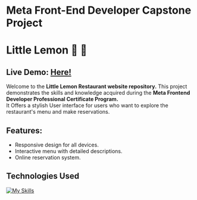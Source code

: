 # Meta Front-End Developer Capstone Project

# Little Lemon 🍋 🤠

## Live Demo: [Here!](https://little-lemon-sohaibdevv.netlify.app/)

Welcome to the **Little Lemon Restaurant website repository.** This project demonstrates the skills and knowledge acquired during the **Meta Frontend Developer Professional Certificate Program.**
<br/>
It Offers a stylish User interface for users who want to explore the restaurant's menu and make reservations.

## Features: 
  - Responsive design for all devices.
  - Interactive menu with detailed descriptions.
  - Online reservation system.

## Technologies Used
[![My Skills](https://skillicons.dev/icons?i=html,css,js,react,figma,git,netlify)](https://skillicons.dev)
